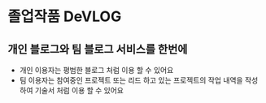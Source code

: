 # 졸업작품 DeVLOG

## 개인 블로그와 팀 블로그 서비스를 한번에

- 개인 이용자는 평범한 블로그 처럼 이용 할 수 있어요
- 팀 이용자는 참여중인 프로젝트 또는 리드 하고 있는 프로젝트의 작업 내역을 작성하여 기술서 처럼 이용 할 수 있어요
